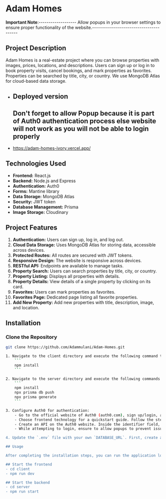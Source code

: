 # Adam Homes

**Important Note**:------------------- Allow popups in your browser settings to ensure proper functionality of the website.----------------------------------------

## Project Description

Adam Homes is a real-estate project where you can browse properties with images, prices, locations, and descriptions. Users can sign up or log in to book property visits, cancel bookings, and mark properties as favorites. Properties can be searched by title, city, or country. We use MongoDB Atlas for cloud-based data storage.

- ## Deployed version
  ## Don't forget to **allow Popup** because it is part of **Auth0 authentication process** else website will not work as you will not be able to login properly
 - https://adam-homes-ivory.vercel.app/  

## Technologies Used

- **Frontend:** React.js
- **Backend:** Node.js and Express
- **Authentication:** Auth0
- **Forms:** Mantine library
- **Data Storage:** MongoDB Atlas
- **Security:** JWT token
- **Database Management:** Prisma
- **Image Storage:** Cloudinary

## Project Features

1. **Authentication:** Users can sign up, log in, and log out.
2. **Cloud Data Storage:** Uses MongoDB Atlas for storing data, accessible across devices.
3. **Protected Routes:** All routes are secured with JWT tokens.
4. **Responsive Design:** The website is responsive across devices.
5. **RESTful API:** Endpoints are available to manage tasks.
6. **Property Search:** Users can search properties by title, city, or country.
7. **Property Listing:** Displays all properties with details.
8. **Property Details:** View details of a single property by clicking on its card.
9. **Favorites:** Users can mark properties as favorites.
10. **Favorites Page:** Dedicated page listing all favorite properties.
11. **Add New Property:** Add new properties with title, description, image, and location.

## Installation

### Clone the Repository

```sh
git clone https://github.com/Adammulani/Adam-Homes.git

1. Navigate to the client directory and execute the following command to install frontend dependencies:
    ```
    npm install
    ```

2. Navigate to the server directory and execute the following commands to install backend dependencies and set up Prisma:
    ```
    npm install
    npx prisma db push
    npx prisma generate
    ```

3. Configure Auth0 for authentication:
    - Go to the official website of Auth0 (auth0.com), sign up/login, and create a new application.
    - Choose frontend technology for a quickstart guide. Follow the steps in the documentation to connect your application with Auth0. **Documentation** https://auth0.com/docs/quickstarts
    - Create an API on the Auth0 website. Inside the identifier field, provide a unique name. This identifier will be used as the audience parameter for Auth0 configuration in your code.
    - While attempting to login, ensure to allow popups to prevent issues with the website's functionality.

4. Update the `.env` file with your own `DATABASE_URL`. First, create a database in MongoDB Atlas or on your local machine, and remember its password.

## Usage

After completing the installation steps, you can run the application locally to start managing tasks.

## Start the frontend
- cd client
- npm run dev

## Start the backend
- cd server
- npm run start
